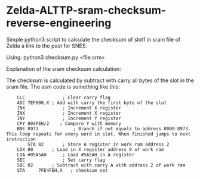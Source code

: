 # Zelda-ALTTP-sram-checksum-reverse-engineering

Simple python3 script to calculate the checksum of slot1 in sram file of Zelda a link to the past for SNES.


Using:
python3 checksum.py <file.srm>

Explanation of the sram checksum calculation:

The checksum is calculated by subtract with carry all bytes of the slot in the sram file. The asm code is something like this:

		CLC              ; Clear carry flag
		ADC	7EF000,X ; Add with carry the first byte of the slot
		INX              ; Increment X register
		INX              ; Increment X register
		INY              ; Increment Y register
		CPY	004FEH/2    ; Compare Y with memory
		BNE	8973		     ; Branch if not equals to address 0000:8973. This loop repeats for every word in slot. When finished jumps to next instruction
            STA	02       ; Store A register in work ram address 2
		LDX	00       ; Load in X register address 0 of work ram
		LDA	#05A5AH      ; Load #5A5AH in A register
		SEC              ; Set carry flag
		SBC	02       ; Subtract with carry A with address 2 of work ram
		STA     7FE4FEH,X	; checksum set
